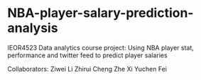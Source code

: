 # NBA-player-salary-prediction-analysis
IEOR4523 Data analytics course project: Using NBA player stat, performance and twitter feed to predict player salaries

Collaborators:
Ziwei Li
Zhirui Cheng
Zhe Xi
Yuchen Fei
